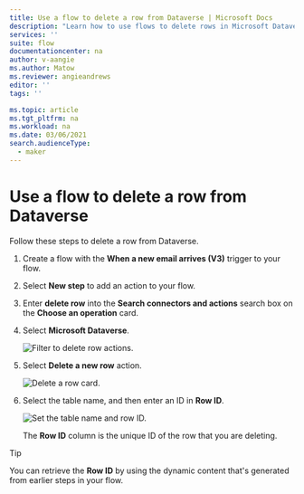 ```yaml
---
title: Use a flow to delete a row from Dataverse | Microsoft Docs
description: "Learn how to use flows to delete rows in Microsoft Dataverse."
services: ''
suite: flow
documentationcenter: na
author: v-aangie
ms.author: Matow
ms.reviewer: angieandrews
editor: ''
tags: ''

ms.topic: article
ms.tgt_pltfrm: na
ms.workload: na
ms.date: 03/06/2021
search.audienceType: 
  - maker
---
```



# Use a flow to delete a row from Dataverse

Follow these steps to delete a row from Dataverse.

1. Create a flow with the **When a new email arrives (V3)** trigger to your flow.

1. Select **New step** to add an action to your flow.

1. Enter **delete row** into the **Search connectors and actions** search box on the **Choose an operation** card.

1. Select **Microsoft Dataverse**.

   ![Filter to delete row actions.](../media/dataverse-how-tos/delete-row-action.png "Filter to delete row actions")

1. Select **Delete a new row** action.

   ![Delete a row card.](../media/dataverse-how-tos/delete-row-card.png "Delete a row card")

1. Select the table name, and then enter an ID in **Row ID**.

   ![Set the table name and row ID.](../media/dataverse-how-tos/delete-row-card-complete.png "Set the table name and row ID")

   The **Row ID** column is the unique ID of the row that you are deleting.

>[!TIP]
>You can retrieve the **Row ID** by using the dynamic content that's generated from earlier steps in your flow.
